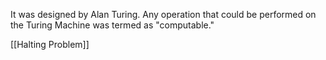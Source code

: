 It was designed by Alan Turing.
Any operation that could be performed on the Turing Machine was termed as "computable."

[[Halting Problem]]

